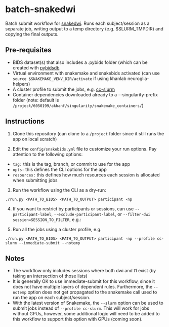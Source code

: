 # batch-snakedwi
Batch submit workflow for [snakedwi](https://github.com/akhanf/snakedwi). Runs each subject/session as a separate job,
writing output to a temp directory (e.g. $SLURM_TMPDIR) and copying the final outputs. 
 

## Pre-requisites

 - BIDS dataset(s) that also includes a .pybids folder (which can be created with [pybidsdb](https://github.com/pvandyken/pybidsdb)
 - Virtual environment with snakemake and snakebids activated (can use `source $SNAKEMAKE_VENV_DIR/activate` if using khanlab neuroglia-helpers)
 - A cluster profile to submit the jobs, e.g. [cc-slurm](https://github.com/khanlab/cc-slurm)
 - Container dependencies downloaded already to a --singularity-prefix folder (note: default is `/project/6050199/akhanf/singularity/snakemake_containers/`)

## Instructions

1. Clone this repository (can clone to a `/project` folder since it still runs the app on local scratch)

2. Edit the `config/snakebids.yml` file to customize your run options. Pay attention to the following options:
  - `tag:` this is the tag, branch, or commit to use for the app
  - `opts:` this defines the CLI options for the app
  - `resources:` this defines how much resources each session is allocated when submitting jobs

3. Run the workflow using the CLI as a dry-run:

```
./run.py <PATH_TO_BIDS> <PATH_TO_OUTPUT> participant -np
```

4. If you want to restrict by participants or sessions, can use `--participant-label`, `--exclude-participant-label`, or `--filter-dwi session=SESSION_TO_FILTER`, e.g.:

5. Run all the jobs using a cluster profile, e.g. 

```
./run.py <PATH_TO_BIDS> <PATH_TO_OUTPUT> participant -np --profile cc-slurm --immediate-submit --notemp 
```

## Notes 
 - The workflow only includes sessions where both dwi and t1 exist (by taking an intersection of those lists)
 - It is generally OK to use immediate-submit for this workflow, since it does not have multiple layers of dependent rules. Furthermore, the `--notemp` option does not get propagated to the snakemake call used to run the app on each subject/session.
 - With the latest version of Snakemake, the `--slurm` option can be used to submit jobs instead of `--profile cc-slurm`. This will work for jobs without GPUs, however, some additional logic will need to be added to this workflow to support this option with GPUs (coming soon).

